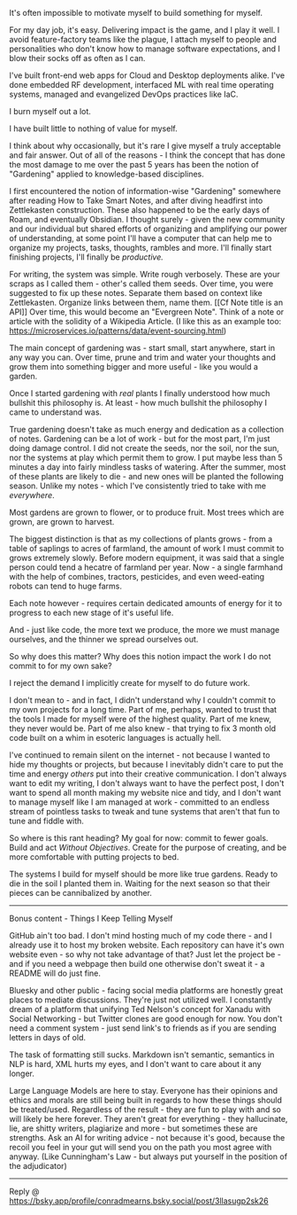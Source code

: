 It's often impossible to motivate myself to build something for myself.

For my day job, it's easy. Delivering impact is the game, and I play it well. I avoid feature-factory teams like the plague, I attach myself to people and personalities who don't know how to manage software expectations, and I blow their socks off as often as I can. 

I've built front-end web apps for Cloud and Desktop deployments alike. I've done embedded RF development, interfaced ML with real time operating systems, managed and evangelized DevOps practices like IaC.

I burn myself out a lot. 

I have built little to nothing of value for myself.

I think about why occasionally, but it's rare I give myself a truly acceptable and fair answer. Out of all of the reasons - I think the concept that has done the most damage to me over the past 5 years has been the notion of "Gardening" applied to knowledge-based disciplines.

I first encountered the notion of information-wise "Gardening" somewhere after reading How to Take Smart Notes, and after diving headfirst into Zettlekasten construction. These also happened to be the early days of Roam, and eventually Obsidian. I thought surely - given the new community and our individual but shared efforts of organizing and amplifying our power of understanding, at some point I'll have a computer that can help me to organize my projects, tasks, thoughts, rambles and more. I'll finally start finishing projects, I'll finally be _productive._

For writing, the system was simple. Write rough verbosely. These are your scraps as I called them - other's called them seeds. Over time, you were suggested to fix up these notes. Separate them based on context like Zettlekasten. Organize links between them, name them. [[Cf Note title is an API]] Over time, this would become an "Evergreen Note". Think of a note or article with the solidity of a Wikipedia Article. (I like this as an example too: https://microservices.io/patterns/data/event-sourcing.html)

The main concept of gardening was - start small, start anywhere, start in any way you can. Over time, prune and trim and water your thoughts and grow them into something bigger and more useful - like you would a garden.

Once I started gardening with _real_ plants I finally understood how much bullshit this philosophy is. At least - how much bullshit the philosophy I came to understand was.

True gardening doesn't take as much energy and dedication as a collection of notes. Gardening can be a lot of work - but for the most part, I'm just doing damage control. I did not create the seeds, nor the soil, nor the sun, nor the systems at play which permit them to grow. I put maybe less than 5 minutes a day into fairly mindless tasks of watering. After the summer, most of these plants are likely to die - and new ones will be planted the following season. Unlike my notes - which I've consistently tried to take with me _everywhere_.

Most gardens are grown to flower, or to produce fruit. Most trees which are grown, are grown to harvest.

The biggest distinction is that as my collections of plants grows - from a table of saplings to acres of farmland, the amount of work I must commit to grows extremely slowly. Before modern equipment, it was said that a single person could tend a hecatre of farmland per year. Now - a single farmhand with the help of combines, tractors, pesticides, and even weed-eating robots can tend to huge farms. 

Each note however - requires certain dedicated amounts of energy for it to progress to each new stage of it's useful life.

And - just like code, the more text we produce, the more we must manage ourselves, and the thinner we spread ourselves out.

So why does this matter? Why does this notion impact the work I do not commit to for my own sake?

I reject the demand I implicitly create for myself to do future work.

I don't mean to - and in fact, I didn't understand why I couldn't commit to my own projects for a long time. Part of me, perhaps, wanted to trust that the tools I made for myself were of the highest quality. Part of me knew, they never would be. Part of me also knew - that trying to fix 3 month old code built on a whim in esoteric languages is actually hell.

I've continued to remain silent on the internet - not because I wanted to hide my thoughts or projects, but because I inevitably didn't care to put the time and energy _others_ put into their creative communication. I don't always want to edit my writing, I don't always want to have the perfect post, I don't want to spend all month making my website nice and tidy, and I don't want to manage myself like I am managed at work - committed to an endless stream of pointless tasks to tweak and tune systems that aren't that fun to tune and fiddle with.

So where is this rant heading? My goal for now: commit to fewer goals. Build and act _Without Objectives_. Create for the purpose of creating, and be more comfortable with putting projects to bed.

The systems I build for myself should be more like true gardens. Ready to die in the soil I planted them in. Waiting for the next season so that their pieces can be cannibalized by another.

---

Bonus content - Things I Keep Telling Myself

GitHub ain't too bad. I don't mind hosting much of my code there - and I already use it to host my broken website. Each repository can have it's own website even - so why not take advantage of that? Just let the project be - and if you need a webpage then build one otherwise don't sweat it - a README will do just fine.

Bluesky and other public - facing social media platforms are honestly great places to mediate discussions. They're just not utilized well. I constantly dream of a platform that unifying Ted Nelson's concept for Xanadu with Social Networking - but Twitter clones are good enough for now. You don't need a comment system - just send link's to friends as if you are sending letters in days of old.

The task of formatting still sucks. Markdown isn't semantic, semantics in NLP is hard, XML hurts my eyes, and I don't want to care about it any longer. 

Large Language Models are here to stay. Everyone has their opinions and ethics and morals are still being built in regards to how these things should be treated/used. Regardless of the result - they are fun to play with and so will likely be here forever. They aren't great for everything - they hallucinate, lie, are shitty writers, plagiarize and more - but sometimes these are strengths. Ask an AI for writing advice - not because it's good, because the recoil you feel in your gut will send you on the path you most agree with anyway. (Like Cunningham's Law - but always put yourself in the position of the adjudicator)

---

Reply @ https://bsky.app/profile/conradmearns.bsky.social/post/3llasugp2sk26
